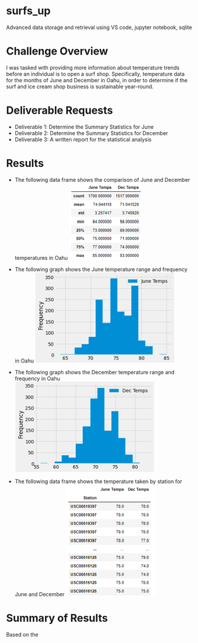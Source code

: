 # surfs_up
Advanced data storage and retrieval using VS code, jupyter notebook, sqlite

# Challenge Overview

I was tasked with providing more information about temperature trends before an individual is to open a surf shop. Specifically, temperature data for the months of June and December in Oahu, in order to determine if the surf and ice cream shop business is sustainable year-round.

# Deliverable Requests
- Deliverable 1: Determine the Summary Statistics for June
- Deliverable 2: Determine the Summary Statistics for December
- Deliverable 3: A written report for the statistical analysis

# Results
- The following data frame shows the comparison of June and December temperatures in Oahu
![This is an image](https://github.com/Jahill17/surfs_up/blob/main/June_Dec_Summary_DF.png)

- The following graph shows the June temperature range and frequency in Oahu
![This is an image](https://github.com/Jahill17/surfs_up/blob/main/June_Temps.png)

- The following graph shows the December temperature range and frequency in Oahu
![This is an image](https://github.com/Jahill17/surfs_up/blob/main/Dec_Temps.png)

- The following data frame shows the temperature taken by station for June and December
![This is an image](https://github.com/Jahill17/surfs_up/blob/main/Station_Summary.png)

# Summary of Results
Based on the 
